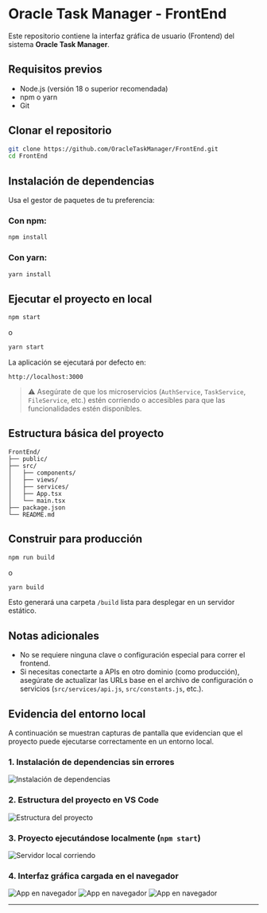 # Oracle Task Manager - FrontEnd

Este repositorio contiene la interfaz gráfica de usuario (Frontend) del sistema **Oracle Task Manager**.

## Requisitos previos

- Node.js (versión 18 o superior recomendada)
- npm o yarn
- Git

## Clonar el repositorio

```bash
git clone https://github.com/OracleTaskManager/FrontEnd.git
cd FrontEnd
```

## Instalación de dependencias

Usa el gestor de paquetes de tu preferencia:

### Con npm:

```bash
npm install
```

### Con yarn:

```bash
yarn install
```

## Ejecutar el proyecto en local

```bash
npm start
```

o

```bash
yarn start
```

La aplicación se ejecutará por defecto en:

```
http://localhost:3000
```

> ⚠️ Asegúrate de que los microservicios (`AuthService`, `TaskService`, `FileService`, etc.) estén corriendo o accesibles para que las funcionalidades estén disponibles.

## Estructura básica del proyecto

```
FrontEnd/
├── public/
├── src/
│   ├── components/
│   ├── views/
│   ├── services/
│   ├── App.tsx
│   └── main.tsx
├── package.json
└── README.md
```

## Construir para producción

```bash
npm run build
```

o

```bash
yarn build
```

Esto generará una carpeta `/build` lista para desplegar en un servidor estático.

## Notas adicionales

- No se requiere ninguna clave o configuración especial para correr el frontend.
- Si necesitas conectarte a APIs en otro dominio (como producción), asegúrate de actualizar las URLs base en el archivo de configuración o servicios (`src/services/api.js`, `src/constants.js`, etc.).

## Evidencia del entorno local

A continuación se muestran capturas de pantalla que evidencian que el proyecto puede ejecutarse correctamente en un entorno local.

### 1. Instalación de dependencias sin errores

![Instalación de dependencias](./assets/ReadmeScreenShots/install.png)

### 2. Estructura del proyecto en VS Code

![Estructura del proyecto](./assets/ReadmeScreenShots/folder-structure.png)

### 3. Proyecto ejecutándose localmente (`npm start`)

![Servidor local corriendo](./assets/ReadmeScreenShots/ServerRunning.png)

### 4. Interfaz gráfica cargada en el navegador

![App en navegador](./assets/ReadmeScreenShots/InterfazLoginSignup.png)
![App en navegador](./assets/ReadmeScreenShots/InterfazSignUp.png)
![App en navegador](./assets/ReadmeScreenShots/InterfazDashboardManager.png)

---
